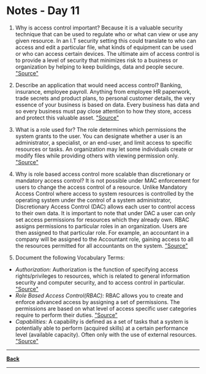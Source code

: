 # Notes - Day 11

1. Why is access control important? Because it is a valuable security technique that can be used to regulate who or what can view or use any given resource. In an I.T security setting this could translate to who can access and edit a particular file, what kinds of equipment can be used or who can access certain devices. The ultimate aim of access control is to provide a level of security that minimizes risk to a business or organization by helping to keep buildings, data and people secure. <a href = "https://premieritsolution.co.uk/the-important-of-access-control/">"Source"</a>

2. Describe an application that would need access control? Banking, insurance, employee payroll. Anything from employee HR paperwork, trade secrets and product plans, to personal customer details, the very essence of your business is based on data. Every business has data and so every business must pay close attention to how they store, access and protect this valuable asset. <a href = "https://premieritsolution.co.uk/the-important-of-access-control/">"Source"</a>

3. What is a role used for?  The role determines which permissions the system grants to the user. You can designate whether a user is an administrator, a specialist, or an end-user, and limit access to specific resources or tasks. An organization may let some individuals create or modify files while providing others with viewing permission only. <a href = "https://www.imperva.com/learn/data-security/role-based-access-control-rbac/">"Source"</a>

4. Why is role based access control more scalable than discretionary or mandatory access control? It is not possible under MAC enforcement for users to change the access control of a resource. Unlike Mandatory Access Control where access to system resources is controlled by the operating system under the control of a system administrator, Discretionary Access Control (DAC) allows each user to control access to their own data. It is important to note that under DAC a user can only set access permissions for resources which they already own. RBAC assigns permissions to particular roles in an organization. Users are then assigned to that particular role. For example, an accountant in a company will be assigned to the Accountant role, gaining access to all the resources permitted for all accountants on the system. <a href = "https://www.techotopia.com/index.php/Mandatory,_Discretionary,_Role_and_Rule_Based_Access_Control">"Source"</a>

5. Document the following Vocabulary Terms:

- *Authorization:* Authorization is the function of specifying access rights/privileges to resources, which is related to general information security and computer security, and to access control in particular. <a href = "https://en.wikipedia.org/wiki/Authorization">"Source"</a>
- *Role Based Access Control(RBAC):* RBAC allows you to create and enforce advanced access by assigning a set of permissions. The permissions are based on what level of access specific user categories require to perform their duties. <a href = "https://www.sailpoint.com/identity-library/what-is-role-based-access-control/?elqct=PaidMedia&elqchannel=GoogleSearch&elqcta=CjwKCAiAlrSPBhBaEiwAuLSDUIXa3nNPXZ7m4DTufVavWQ3psabSNXoP9H-OdxVTb5DlwOeTqLNRbRoC4gsQAvD_BwE&gclid=CjwKCAiAlrSPBhBaEiwAuLSDUIXa3nNPXZ7m4DTufVavWQ3psabSNXoP9H-OdxVTb5DlwOeTqLNRbRoC4gsQAvD_BwE">"Source"</a>
- *Capabilities:* A capability is defined as a set of tasks that a system is potentially able to perform (acquired skills) at a certain performance level (available capacity). Often only with the use of external resources. <a href = "https://www.dragon1.com/terms/capability-definition">"Source"</a>

---
**<a href = "https://github.com/scottie-l/reading-notes/tree/main/reading-notes-401">Back</a>**

---

